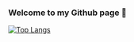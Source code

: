### Welcome to my Github page 👋

[![Top Langs](https://github-readme-stats.vercel.app/api/top-langs/?username=ucandoit)](https://github.com/anuraghazra/github-readme-stats) 

<!--
**Ucandoit/ucandoit** is a ✨ _special_ ✨ repository because its `README.md` (this file) appears on your GitHub profile.

Here are some ideas to get you started:

- 🔭 I’m currently working on ...
- 🌱 I’m currently learning ...
- 👯 I’m looking to collaborate on ...
- 🤔 I’m looking for help with ...
- 💬 Ask me about ...
- 📫 How to reach me: ...
- 😄 Pronouns: ...
- ⚡ Fun fact: ...
-->
